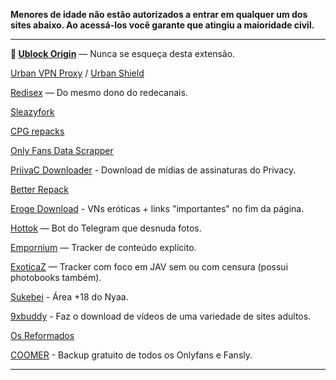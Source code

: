 **Menores de idade não estão autorizados a entrar em qualquer um dos sites abaixo.
Ao acessá-los você garante que atingiu a maioridade civil.**

---

**🌟 [**Ublock Origin**](https://github.com/gorhill/uBlock)** — Nunca se esqueça desta extensão.

[Urban VPN Proxy](https://www.urban-vpn.com/free-products/free-browser-extension/) / [Urban Shield](https://addons.mozilla.org/pt-BR/firefox/addon/urban-shield/)

[Redisex](https://redisex.club) — Do mesmo dono do redecanais.

[Sleazyfork](https://sleazyfork.org)

[CPG repacks](https://cpgrepacks.site/)

[Only Fans Data Scrapper](https://github.com/DIGITALCRIMINAL/OnlyFans)

[PriivaC Downloader](https://t.me/tgDownPrivacyBot) - Download de mídias de assinaturas do Privacy.

[Better Repack](https://dl.betterrepack.com/)

[Eroge Download](https://erogedownload.com/) - VNs eróticas + links "importantes" no fim da página.

[Hottok](https://t.me/hottoknowbot) — Bot do Telegram que desnuda fotos.

[Empornium](https://empornium.is/) — Tracker de conteúdo explícito.

[ExoticaZ](https://exoticaz.to/) — Tracker com foco em JAV sem ou com censura (possui photobooks também).

[Sukebei](https://sukebei.nyaa.si/) - Área +18 do Nyaa.

[9xbuddy](https://9xbuddy.com/pt) - Faz o download de vídeos de uma variedade de sites adultos.

[Os Reformados](https://osreformados.com/)

[COOMER](https://coomer.su/) - Backup gratuito de todos os Onlyfans e Fansly.

---
